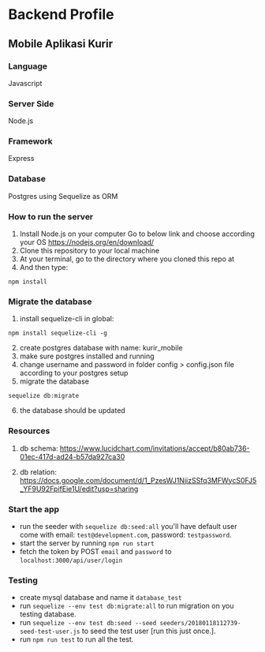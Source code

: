 # Backend Profile

## Mobile Aplikasi Kurir

### Language

Javascript

### Server Side

Node.js

### Framework

Express

### Database

Postgres using Sequelize as ORM

### How to run the server

1. Install Node.js on your computer
   Go to below link and choose according your OS
   https://nodejs.org/en/download/
2. Clone this repository to your local machine
3. At your terminal, go to the directory where you cloned this repo at
4. And then type:

```
npm install
```

### Migrate the database

1. install sequelize-cli in global:

```
npm install sequelize-cli -g
```

2. create postgres database with name: kurir_mobile
3. make sure postgres installed and running
4. change username and password in folder config > config.json file according to your postgres setup
5. migrate the database

```
sequelize db:migrate
```

6. the database should be updated

### Resources

1. db schema: https://www.lucidchart.com/invitations/accept/b80ab736-01ec-417d-ad24-b57da927ca30

2. db relation:
   https://docs.google.com/document/d/1_PzesWJ1NjizSSfq3MFWycS0FJ5_YF9U92FpifEie1U/edit?usp=sharing


### Start the app
- run the seeder with `sequelize db:seed:all` you'll have default user come with email: `test@development.com`, password: `testpassword`.
- start the server by running `npm run start`
- fetch the token by POST `email` and `password` to `localhost:3000/api/user/login`

### Testing
- create mysql database and name it `database_test`
- run `sequelize --env test db:migrate:all` to run migration on you testing database.
- run `sequelize --env test db:seed --seed seeders/20180118112739-seed-test-user.js` to seed the test user [run this just once.].
- run `npm run test` to run all the test.
